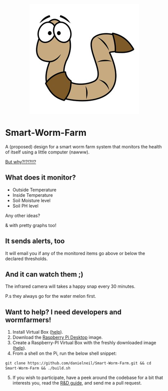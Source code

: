 <p align="center">
    <img src="https://github.com/danielneil/Smart-Worm-Bin/blob/main/images/worm.jpg?raw=true"
</p>


# Smart-Worm-Farm

A (proposed) design for a smart worm farm system that monitors the health of itself using a little computer (nawww).
    
[But why?!?!?!!?](https://github.com/danielneil/Smart-Worm-Bin/blob/main/mantra.md)

## What does it monitor? 

* Outside Temperature
* Inside Temperature 
* Soil Moisture level
* Soil PH level 
    
Any other ideas?

& with pretty graphs too!

## It sends alerts, too 

It will email you if any of the monitored items go above or below the declared thresholds. 

## And it can watch them ;)

The infrared camera will takes a happy snap every 30 minutes. 

P.s they always go for the water melon first. 

## Want to help? I need developers and wormfarmers!  

1. Install Virtual Box ([help](https://www.virtualbox.org/manual/ch02.html)).
2. Download the [Raspberry Pi Desktop](https://www.raspberrypi.org/software/raspberry-pi-desktop/) image.
3. Create a Raspberry-PI Virtual Box with the freshly downloaded image ([help](https://roboticsbackend.com/install-raspbian-desktop-on-a-virtual-machine-virtualbox/)).
4. From a shell on the Pi, run the below shell snippet:
``` 
git clone https://github.com/danielneil/Smart-Worm-Farm.git && cd Smart-Worm-Farm && ./build.sh
```
5. If you wish to participate, have a peek around the codebase for a bit that interests you, read the [R&D guide](https://github.com/danielneil/Smart-Worm-Bin/tree/main/research), and send me a pull request. 
